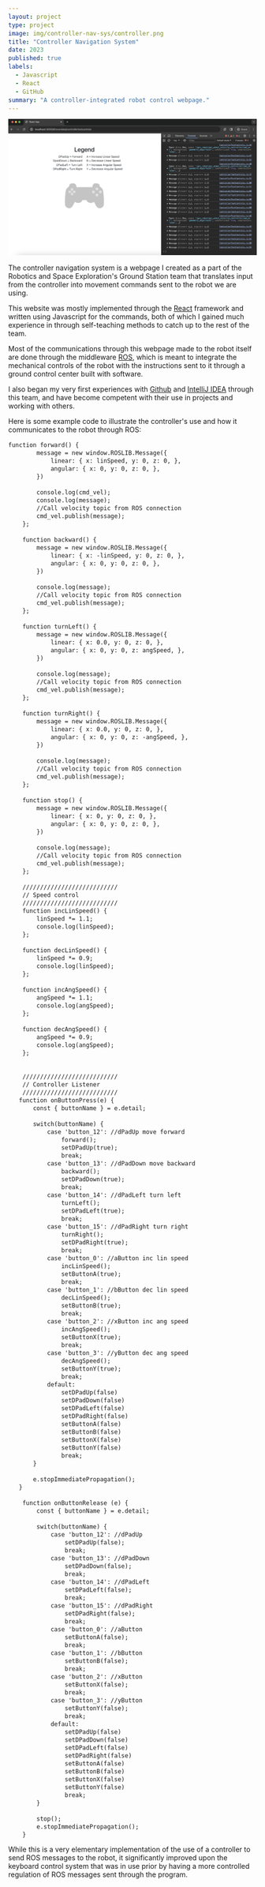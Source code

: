 ```yaml
---
layout: project
type: project
image: img/controller-nav-sys/controller.png
title: "Controller Navigation System"
date: 2023
published: true
labels:
  - Javascript
  - React
  - GitHub
summary: "A controller-integrated robot control webpage."
---
```


<img class="img-fluid" src="../img/controller-nav-sys/controllerwebsite.png">

The controller navigation system is a webpage I created as a part of the Robotics and Space Exploration's Ground Station team that translates input from the controller into movement commands sent to the robot we are using.

This website was mostly implemented through the [React](https://react.dev/) framework and written using Javascript for the commands, both of which I gained much experience in through self-teaching methods to catch up to the rest of the team.

Most of the communications through this webpage made to the robot itself are done through the middleware [ROS](https://www.ros.org/), which is meant to integrate the mechanical controls of the robot with the instructions sent to it through a ground control center built with software.

I also began my very first experiences with [Github](https://github.com/) and [IntelliJ IDEA](https://www.jetbrains.com/idea/) through this team, and have become competent with their use in projects and working with others. 

Here is some example code to illustrate the controller's use and how it communicates to the robot through ROS:

```
function forward() {
        message = new window.ROSLIB.Message({
            linear: { x: linSpeed, y: 0, z: 0, },
            angular: { x: 0, y: 0, z: 0, },
        })

        console.log(cmd_vel);
        console.log(message);
        //Call velocity topic from ROS connection
        cmd_vel.publish(message);
    };

    function backward() {
        message = new window.ROSLIB.Message({
            linear: { x: -linSpeed, y: 0, z: 0, },
            angular: { x: 0, y: 0, z: 0, },
        })

        console.log(message);
        //Call velocity topic from ROS connection
        cmd_vel.publish(message);
    };

    function turnLeft() {
        message = new window.ROSLIB.Message({
            linear: { x: 0.0, y: 0, z: 0, },
            angular: { x: 0, y: 0, z: angSpeed, },
        })

        console.log(message);
        //Call velocity topic from ROS connection
        cmd_vel.publish(message);
    };

    function turnRight() {
        message = new window.ROSLIB.Message({
            linear: { x: 0.0, y: 0, z: 0, },
            angular: { x: 0, y: 0, z: -angSpeed, },
        })

        console.log(message);
        //Call velocity topic from ROS connection
        cmd_vel.publish(message);
    };

    function stop() {
        message = new window.ROSLIB.Message({
            linear: { x: 0, y: 0, z: 0, },
            angular: { x: 0, y: 0, z: 0, },
        })

        console.log(message);
        //Call velocity topic from ROS connection
        cmd_vel.publish(message);
    };

    ///////////////////////////
    // Speed control
    ///////////////////////////
    function incLinSpeed() {
        linSpeed *= 1.1;
        console.log(linSpeed);
    };

    function decLinSpeed() {
        linSpeed *= 0.9;
        console.log(linSpeed);
    };

    function incAngSpeed() {
        angSpeed *= 1.1;
        console.log(angSpeed);
    };

    function decAngSpeed() {
        angSpeed *= 0.9;
        console.log(angSpeed);
    };


    ///////////////////////////
    // Controller Listener
    ///////////////////////////
   function onButtonPress(e) {
       const { buttonName } = e.detail;

       switch(buttonName) {
           case 'button_12': //dPadUp move forward
               forward();
               setDPadUp(true);
               break;
           case 'button_13': //dPadDown move backward
               backward();
               setDPadDown(true);
               break;
           case 'button_14': //dPadLeft turn left
               turnLeft();
               setDPadLeft(true);
               break;
           case 'button_15': //dPadRight turn right
               turnRight();
               setDPadRight(true);
               break;
           case 'button_0': //aButton inc lin speed
               incLinSpeed();
               setButtonA(true);
               break;
           case 'button_1': //bButton dec lin speed
               decLinSpeed();
               setButtonB(true);
               break;
           case 'button_2': //xButton inc ang speed
               incAngSpeed();
               setButtonX(true);
               break;
           case 'button_3': //yButton dec ang speed
               decAngSpeed();
               setButtonY(true);
               break;
           default:
               setDPadUp(false)
               setDPadDown(false)
               setDPadLeft(false)
               setDPadRight(false)
               setButtonA(false)
               setButtonB(false)
               setButtonX(false)
               setButtonY(false)
               break;
       }

       e.stopImmediatePropagation();
   }

    function onButtonRelease (e) {
        const { buttonName } = e.detail;

        switch(buttonName) {
            case 'button_12': //dPadUp
                setDPadUp(false);
                break;
            case 'button_13': //dPadDown
                setDPadDown(false);
                break;
            case 'button_14': //dPadLeft
                setDPadLeft(false);
                break;
            case 'button_15': //dPadRight
                setDPadRight(false);
                break;
            case 'button_0': //aButton
                setButtonA(false);
                break;
            case 'button_1': //bButton
                setButtonB(false);
                break;
            case 'button_2': //xButton
                setButtonX(false);
                break;
            case 'button_3': //yButton
                setButtonY(false);
                break;
            default:
                setDPadUp(false)
                setDPadDown(false)
                setDPadLeft(false)
                setDPadRight(false)
                setButtonA(false)
                setButtonB(false)
                setButtonX(false)
                setButtonY(false)
                break;
        }

        stop();
        e.stopImmediatePropagation();
    }
```

While this is a very elementary implementation of the use of a controller to send ROS messages to the robot, it significantly improved upon the keyboard control system that was in use prior by having a more controlled regulation of ROS messages sent through the program.

